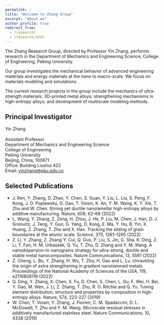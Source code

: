 ```yaml
---
permalink: /
title: "Welcome to Zhang Group"
excerpt: "About me"
author_profile: true
redirect_from: 
  - /research/
  - /research.html
---
```


The Zhang Research Group, directed by Professor Yin Zhang, performs research in the Department of Mechanics and Engineering Science, College of Engineering, Peking University.

Our group investigates the mechanical behavior of advanced engineering materials and energy materials at the nano to macro-scale. We focus on materials modeling and simulations.

The current research projects in the group include the mechanics of ultra-strength materials; 3D-printed metal alloys; strengthening mechanisms in high-entropy alloys;  and development of multiscale modeling methods.

Principal Investigator
------
Yin Zhang<br/><br/>
Assistant Professor<br/>
Department of Mechanics and Engineering Science<br/>
College of Engineering<br/>
Peking University<br/>
Beijing, China, 100871<br/>
Office: Building Liushui 422<br/>
Email: yinzhang@pku.edu.cn<br/>

Selected Publications
------
* J. Ren, Y. Zhang, D. Zhao, Y. Chen, S. Guan, Y. Liu, L. Liu, S. Peng, F. Kong, J. D. Poplawsky, G. Gao, T. Voisin, K. An, Y. M. Wang, K. Y. Xie, T. Zhu and W. Chen. Strong yet ductile nanolamellar high-entropy alloys by additive manufacturing. Nature, 608, 62–68 (2022)
* L. Wang, Y. Zhang, Z. Zeng, H. Zhou, J. He, P. Liu, M. Chen, J. Han, D. J. Srolovitz, J. Teng, Y. Guo, G. Yang, D. Kong, E. Ma, Y. Hu, B. Yin, X. Huang, Z. Zhang, T. Zhu and X. Han. Tracking the sliding of grain boundaries at the atomic scale. Science, 375, 1261–1265 (2022)
* Z. Li, Y. Zhang, Z. Zhang Y. Cui, Q. Guo, P. Liu, S. Jin, G. Sha, K. Ding, Z. Li, T. Fan, H. M. Urbassek, Q. Yu, T. Zhu, D. Zhang and Y. M. Wang. A nanodispersion-in-nanograins strategy for ultra-strong, ductile and stable metal nanocomposites. Nature Communications, 13, 5581 (2022)
* Z. Cheng, L. Bu, Y. Zhang, H. Wu, T. Zhu, H. Gao and L. Lu. Unraveling the origin of extra strengthening in gradient nanotwinned metals. Proceedings of the National Academy of Sciences of the USA, 119, e2116808119 (2022)
* Q. Ding, Y. Zhang, X. Chen, X. Fu, D. Chen, S. Chen, L. Gu, F. Wei, H. Bei, Y. Gao, M. Wen, J. Li, Z. Zhang, T. Zhu, R. O. Ritchie and Q. Yu. Tuning element distribution, structure and properties by composition in high-entropy alloys. Nature, 574, 223-227 (2019)
* W. Chen, T. Voisin, Y. Zhang, J. Florien, C. M. Spadaccini, D. L. McDowell, T. Zhu and Y. M. Wang. Microscale residual stresses in additively manufactured stainless steel. Nature Communications, 10, 4338 (2019)